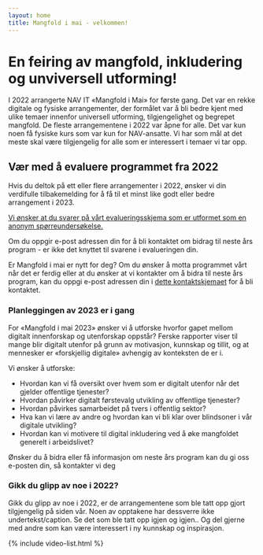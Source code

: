 ```yaml
---
layout: home 
title: Mangfold i mai - velkommen!
---
```

# En feiring av mangfold, inkludering og unviversell utforming!

I 2022 arrangerte NAV IT «Mangfold i Mai» for første gang. Det var en rekke digitale og fysiske arrangementer, der formålet var å bli bedre kjent med ulike temaer innenfor universell utforming, tilgjengelighet og begrepet mangfold. De fleste arrangementene i 2022 var åpne for alle. Det var kun noen få fysiske kurs som var kun for NAV-ansatte. Vi har som mål at det meste skal være tilgjengelig for alle som er interessert i temaer vi tar opp. 


## Vær med å evaluere programmet fra 2022

Hvis du deltok på ett eller flere arrangementer i 2022, ønsker vi din verdifulle tilbakemelding for å få til et minst like godt eller bedre arrangement i 2023.

[Vi ønsker at du svarer på vårt evalueringsskjema som er utformet som en anonym spørreundersøkelse.](https://www.survey-xact.no/LinkCollector?key=E163UG4ALN16)

Om du oppgir e-post adressen din for å bli kontaktet om bidrag til neste års program - er ikke det knyttet til svarene i evalueringen din.

Er Mangfold i mai er nytt for deg? Om du ønsker å motta programmet vårt når det er ferdig eller at du ønsker at vi kontakter om å bidra til neste års program, kan du oppgi e-post adressen din i [dette kontaktskjemaet](https://www.survey-xact.no/LinkCollector?key=N2QU3MKTS51K) for å bli kontaktet.
 

### Planleggingen av 2023 er i gang

For «Mangfold i mai 2023» ønsker vi å utforske hvorfor gapet mellom digitalt innenforskap og utenforskap oppstår? Ferske rapporter viser til mange blir digitalt utenfor på grunn av motivasjon, kunnskap og tillit, og at mennesker er «forskjellig digitale» avhengig av konteksten de er i.

Vi ønsker å utforske:

* Hvordan kan vi få oversikt over hvem som er digitalt utenfor når det gjelder offentlige tjenester?
* Hvordan påvirker digitalt førstevalg utvikling av offentlige tjenester? 
* Hvordan påvirkes samarbeidet på tvers i offentlig sektor? 
* Hva kan vi lære av andre og hvordan kan vi bli klar over blindsoner i vår digitale utvikling?
* Hvordan kan vi motivere til digital inkludering ved å øke mangfoldet generelt i arbeidslivet?

Ønsker du å bidra eller få informasjon om neste års program kan du gi oss e-posten din, så kontakter vi deg

### Gikk du glipp av noe i 2022? 
Gikk du glipp av noe i 2022, er de arrangementene som ble tatt opp gjort tilgjengelig på siden vår. Noen av opptakene har dessverre ikke undertekst/caption. Se det som ble tatt opp igjen og igjen.. Og del gjerne med andre som kan være interessert i ny kunnskap og inspirasjon.


{% include video-list.html %}

